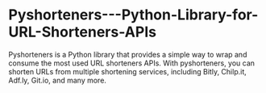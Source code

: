 # Pyshorteners---Python-Library-for-URL-Shorteners-APIs
Pyshorteners is a Python library that provides a simple way to wrap and consume the most used URL shorteners APIs. With pyshorteners, you can shorten URLs from multiple shortening services, including Bitly, Chilp.it, Adf.ly, Git.io, and many more.
